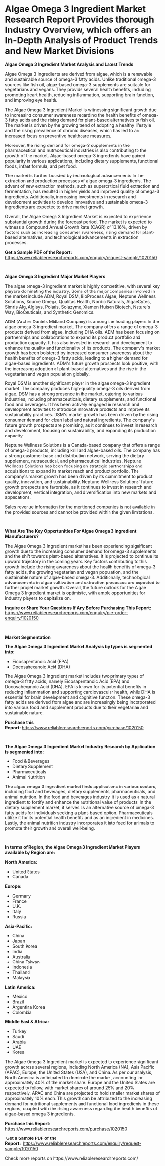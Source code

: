 <p><h1>Algae Omega 3 Ingredient Market Research Report Provides thorough Industry Overview, which offers an In-Depth Analysis of Product Trends and New Market Divisions</h1></p><p><strong>Algae Omega 3 Ingredient Market Analysis and Latest Trends</strong></p>
<p><p>Algae Omega 3 Ingredients are derived from algae, which is a renewable and sustainable source of omega-3 fatty acids. Unlike traditional omega-3 sources like fish oil, algae-based omega-3 supplements are suitable for vegetarians and vegans. They provide several health benefits, including promoting heart health, reducing inflammation, supporting brain function, and improving eye health.</p><p>The Algae Omega 3 Ingredient Market is witnessing significant growth due to increasing consumer awareness regarding the health benefits of omega-3 fatty acids and the rising demand for plant-based alternatives to fish oil. The market is driven by the growing trend of adopting a healthy lifestyle and the rising prevalence of chronic diseases, which has led to an increased focus on preventive healthcare measures.</p><p>Moreover, the rising demand for omega-3 supplements in the pharmaceutical and nutraceutical industries is also contributing to the growth of the market. Algae-based omega-3 ingredients have gained popularity in various applications, including dietary supplements, functional foods, infant formula, and pet food.</p><p>The market is further boosted by technological advancements in the extraction and production processes of algae omega-3 ingredients. The advent of new extraction methods, such as supercritical fluid extraction and fermentation, has resulted in higher yields and improved quality of omega-3 ingredients. Additionally, increasing investments in research and development activities to develop innovative and sustainable omega-3 ingredients are expected to drive market growth.</p><p>Overall, the Algae Omega 3 Ingredient Market is expected to experience substantial growth during the forecast period. The market is expected to witness a Compound Annual Growth Rate (CAGR) of 13.16%, driven by factors such as increasing consumer awareness, rising demand for plant-based alternatives, and technological advancements in extraction processes.</p></p>
<p><strong>Get a Sample PDF of the Report:&nbsp;</strong> <a href="https://www.reliableresearchreports.com/enquiry/request-sample/1020150">https://www.reliableresearchreports.com/enquiry/request-sample/1020150</a></p>
<p>&nbsp;</p>
<p><strong>Algae Omega 3 Ingredient Major Market Players</strong></p>
<p><p>The algae omega-3 ingredient market is highly competitive, with several key players dominating the industry. Some of the major companies involved in the market include ADM, Royal DSM, BioProcess Algae, Neptune Wellness Solutions, Source Omega, Qualitas Health, Nordic Naturals, AlgaeCytes, Simris Alg, Algisys, Polaris, Solazyme, Xiamen Huison Biotech, Nature's Way, BioCeuticals, and Synthetic Genomics.</p><p>ADM (Archer Daniels Midland Company) is among the leading players in the algae omega-3 ingredient market. The company offers a range of omega-3 products derived from algae, including DHA oils. ADM has been focusing on partnerships and collaborations to expand its product portfolio and production capacity. It has also invested in research and development to enhance the quality and functionality of its products. The company's market growth has been bolstered by increased consumer awareness about the health benefits of omega-3 fatty acids, leading to a higher demand for algae-based ingredients. ADM's future growth prospects look positive, with the increasing adoption of plant-based alternatives and the rise in the vegetarian and vegan population globally.</p><p>Royal DSM is another significant player in the algae omega-3 ingredient market. The company produces high-quality omega-3 oils derived from algae. DSM has a strong presence in the market, catering to various industries, including pharmaceuticals, dietary supplements, and functional food and beverages. It has been actively engaged in research and development activities to introduce innovative products and improve its sustainability practices. DSM's market growth has been driven by the rising consumer demand for clean label and natural ingredients. The company's future growth prospects are promising, as it continues to invest in research and development, focusing on sustainability, and expanding its production capacity.</p><p>Neptune Wellness Solutions is a Canada-based company that offers a range of omega-3 products, including krill and algae-based oils. The company has a strong customer base and distribution network, serving the dietary supplement, nutraceutical, and pharmaceutical industries. Neptune Wellness Solutions has been focusing on strategic partnerships and acquisitions to expand its market reach and product portfolio. The company's market growth has been driven by its commitment to product quality, innovation, and sustainability. Neptune Wellness Solutions' future growth prospects are favorable, as it continues to invest in research and development, vertical integration, and diversification into new markets and applications.</p><p>Sales revenue information for the mentioned companies is not available in the provided sources and cannot be provided within the given limitations.</p></p>
<p>&nbsp;</p>
<p><strong>What Are The Key Opportunities For Algae Omega 3 Ingredient Manufacturers?</strong></p>
<p><p>The Algae Omega 3 Ingredient market has been experiencing significant growth due to the increasing consumer demand for omega-3 supplements and the shift towards plant-based alternatives. It is projected to continue its upward trajectory in the coming years. Key factors contributing to this growth include the rising awareness about the health benefits of omega-3 fatty acids, the growing vegetarian and vegan population, and the sustainable nature of algae-based omega-3. Additionally, technological advancements in algae cultivation and extraction processes are expected to further propel market growth. Overall, the future outlook for the Algae Omega 3 Ingredient market is optimistic, with ample opportunities for industry players to capitalize on.</p></p>
<p><strong>Inquire or Share Your Questions If Any Before Purchasing This Report:</strong> <a href="https://www.reliableresearchreports.com/enquiry/pre-order-enquiry/1020150">https://www.reliableresearchreports.com/enquiry/pre-order-enquiry/1020150</a></p>
<p>&nbsp;</p>
<p><strong>Market Segmentation</strong></p>
<p><strong>The Algae Omega 3 Ingredient Market Analysis by types is segmented into:</strong></p>
<p><ul><li>Eicosapentanoic Acid (EPA)</li><li>Docosahexanoic Acid (DHA)</li></ul></p>
<p><p>The Algae Omega 3 Ingredient market includes two primary types of omega-3 fatty acids, namely Eicosapentanoic Acid (EPA) and Docosahexanoic Acid (DHA). EPA is known for its potential benefits in reducing inflammation and supporting cardiovascular health, while DHA is essential for brain development and cognitive function. These omega-3 fatty acids are derived from algae and are increasingly being incorporated into various food and supplement products due to their vegetarian and sustainable nature.</p></p>
<p><strong>Purchase this Report:&nbsp;</strong><a href="https://www.reliableresearchreports.com/purchase/1020150">https://www.reliableresearchreports.com/purchase/1020150</a></p>
<p>&nbsp;</p>
<p><strong>The Algae Omega 3 Ingredient Market Industry Research by Application is segmented into:</strong></p>
<p><ul><li>Food & Beverages</li><li>Dietary Supplement</li><li>Pharmaceuticals</li><li>Animal Nutrition</li></ul></p>
<p><p>The algae omega 3 ingredient market finds applications in various sectors, including food and beverages, dietary supplements, pharmaceuticals, and animal nutrition. In the food and beverages industry, it is used as a natural ingredient to fortify and enhance the nutritional value of products. In the dietary supplement market, it serves as an alternative source of omega-3 fatty acids for individuals seeking a plant-based option. Pharmaceuticals utilize it for its potential health benefits and as an ingredient in medicines. Lastly, the animal nutrition industry incorporates it into feed for animals to promote their growth and overall well-being.</p></p>
<p>&nbsp;</p>
<p><strong>In terms of Region, the Algae Omega 3 Ingredient Market Players available by Region are:</strong></p>
<p>
    <p> <strong> North America: </strong>
        <ul>
            <li>United States</li>
            <li>Canada</li>
        </ul>
        </p> 
    <p> <strong> Europe: </strong>
        <ul>
            <li>Germany</li>
            <li>France</li>
            <li>U.K.</li>
            <li>Italy</li>
            <li>Russia</li>
        </ul>
        </p> 
    <p> <strong> Asia-Pacific: </strong>
        <ul>
            <li>China</li>
            <li>Japan</li>
            <li>South Korea</li>
            <li>India</li>
            <li>Australia</li>
            <li>China Taiwan</li>
            <li>Indonesia</li>
            <li>Thailand</li>
            <li>Malaysia</li>
        </ul>
        </p> 
    <p> <strong> Latin America: </strong>
        <ul>
            <li>Mexico</li>
            <li>Brazil</li>
            <li>Argentina Korea</li>
            <li>Colombia</li>
        </ul>
        </p> 
    <p> <strong> Middle East & Africa: </strong>
        <ul>
            <li>Turkey</li>
            <li>Saudi</li>
            <li>Arabia</li>
            <li>UAE</li>
            <li>Korea</li>
        </ul>
    </p>
    </p>
<p><p>The Algae Omega 3 Ingredient market is expected to experience significant growth across several regions, including North America (NA), Asia Pacific (APAC), Europe, the United States (USA), and China. As per our analysis, North America is anticipated to dominate the market, accounting for approximately 40% of the market share. Europe and the United States are expected to follow, with market shares of around 25% and 20% respectively. APAC and China are projected to hold smaller market shares of approximately 10% each. This growth can be attributed to the increasing demand for nutritional supplements and functional food ingredients in these regions, coupled with the rising awareness regarding the health benefits of algae-based omega 3 ingredients.</p></p>
<p><strong>Purchase this Report: </strong><a href="https://www.reliableresearchreports.com/purchase/1020150">https://www.reliableresearchreports.com/purchase/1020150</a></p>
<p>&nbsp;<strong>Get a Sample PDF of the Report:&nbsp;&nbsp;</strong><a href="https://www.reliableresearchreports.com/enquiry/request-sample/1020150">https://www.reliableresearchreports.com/enquiry/request-sample/1020150</a></p>
<p><strong></strong></p>
<p>Check more reports on https://www.reliableresearchreports.com/</p>